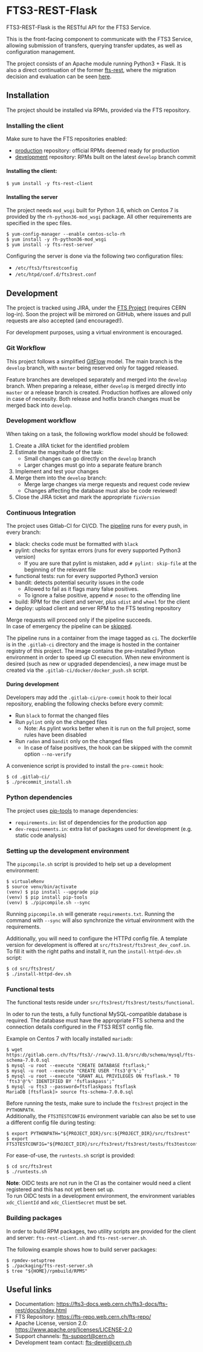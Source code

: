 FTS3-REST-Flask
===============

FTS3-REST-Flask is the RESTful API for the FTS3 Service.  

This is the front-facing component to communicate with the FTS3 Service,
allowing submission of transfers, querying transfer updates, as well as configuration management.  

The project consists of an Apache module running Python3 + Flask. 
It is also a direct continuation of the former [fts-rest][1], where the migration 
decision and evaluation can be seen [here][2].

## Installation

The project should be installed via RPMs, provided via the FTS repository.

### Installing the client

Make sure to have the FTS repositories enabled:
- [production][3] repository: official RPMs deemed ready for production
- [development][4] repository: RPMs built on the latest `develop` branch commit

#### Installing the client:
```shell
$ yum install -y fts-rest-client
```

#### Installing the server

The project needs `mod_wsgi` built for Python 3.6, which on Centos 7 is provided by the `rh-python36-mod_wsgi` package.
All other requirements are specified in the spec files.
```shell
$ yum-config-manager --enable centos-sclo-rh
$ yum install -y rh-python36-mod_wsgi
$ yum install -y fts-rest-server
```

Configuring the server is done via the following two configuration files:
- `/etc/fts3/ftsrestconfig`
- `/etc/htpd/conf.d/fts3rest.conf`

## Development

The project is tracked using JIRA, under the [FTS Project][5] (requires CERN log-in). 
Soon the project will be mirrored on GitHub, where issues and pull requests are also accepted (and encouraged!). 

For development purposes, using a virtual environment is encouraged.

### Git Workflow

This project follows a simplified [GitFlow][6] model. The main branch is the `develop` branch,
with `master` being reserved only for tagged released.

Feature branches are developed separately and merged into the `develop` branch.
When preparing a release, either `develop` is merged directly into `master`
or a release branch is created. Production hotfixes are allowed only in case of necessity.
Both release and hotfix branch changes must be merged back into `develop`.

### Development workflow

When taking on a task, the following workflow model should be followed:
1. Create a JIRA ticket for the identified problem
2. Estimate the magnitude of the task:
    - Small changes can go directly on the `develop` branch
    - Larger changes must go into a separate feature branch
3. Implement and test your changes
4. Merge them into the `develop` branch:
    - Merge large changes via merge requests and request code review
    - Changes affecting the database must also be code reviewed!
5. Close the JIRA ticket and mark the appropriate `fixVersion`

### Continuous Integration

The project uses Gitlab-CI for CI/CD. The [pipeline][7] runs for every push, in every branch:
- black: checks code must be formatted with `black`
- pylint: checks for syntax errors (runs for every supported Python3 version)
  - If you are sure that pylint is mistaken, add `# pylint: skip-file` at the beginning of the relevant file
- functional tests: run for every supported Python3 version
- bandit: detects potential security issues in the code
  - Allowed to fail as it flags many false positives.
  - To ignore a false positive, append `# nosec` to the offending line
- build: RPM for the client and server, plus `sdist` and `wheel` for the client
- deploy: upload client and server RPM to the FTS testing repository

Merge requests will proceed only if the pipeline succeeds.  
In case of emergency the pipeline can be [skipped][8].

The pipeline runs in a container from the image tagged as `ci`. The dockerfile is in the `.gitlab-ci` directory and the 
image is hosted in the container registry of this project. The image contains the pre-installed Python environment 
in order to speed up CI execution. When new environment is desired (such as new or upgraded dependencies), 
a new image must be created via the `.gitlab-ci/docker/docker_push.sh` script.

#### During development

Developers may add the `.gitlab-ci/pre-commit` hook to their local repository, 
enabling the following checks before every commit:
- Run `black` to format the changed files
- Run `pylint` only on the changed files
  - Note: As pylint works better when it is run on the full project, some rules have been disabled
- Run `radon` and `bandit` only on the changed files
  - In case of false positives, the hook can be skipped with the commit option `--no-verify`

A convenience script is provided to install the `pre-commit` hook:
```shell
$ cd .gitlab-ci/
$ ./precommit_install.sh
```

### Python dependencies

The project uses [pip-tools][9] to manage dependencies:
- `requirements.in`: list of dependencies for the production app
- `dev-requirements.in`: extra list of packages used for development (e.g. static code analysis)

### Setting up the development environment

The `pipcompile.sh` script is provided to help set up a development environment:
```shell
$ virtualeRenv
$ source venv/bin/activate
(venv) $ pip install --upgrade pip
(venv) $ pip install pip-tools
(venv) $ ./pipcompile.sh --sync
```

Running `pipcompile.sh` will generate `requirements.txt`. Running the command with `--sync`
will also synchronize the virtual environment with the requirements.

Additionally, you will need to configure the HTTPd config file. 
A template version for development is offered at `src/fts3rest/fts3rest_dev_conf.in`. 
To fill it with the right paths and install it, run the `install-httpd-dev.sh` script:
```shell
$ cd src/fts3rest/
$ ./install-httpd-dev.sh
```

### Functional tests

The functional tests reside under `src/fts3rest/fts3rest/tests/functional`. 

In oder to run the tests, a fully functional MySQL-compatible database is required.
The database must have the appropriate FTS schema and the connection details configured 
in the FTS3 REST config file. 

Example on Centos 7 with locally installed `mariadb`: 
```shell
$ wget https://gitlab.cern.ch/fts/fts3/-/raw/v3.11.0/src/db/schema/mysql/fts-schema-7.0.0.sql
$ mysql -u root --execute "CREATE DATABASE ftsflask;"
$ mysql -u root --execute "CREATE USER 'fts3'@'%';"
$ mysql -u root --execute "GRANT ALL PRIVILEGES ON ftsflask.* TO 'fts3'@'%' IDENTIFIED BY 'fsflaskpass';"
$ mysql -u fts3 --password=ftsflaskpass ftsflask
MariaDB [ftsflask]> source fts-schema-7.0.0.sql
```

Before running the tests, make sure to include the `fts3rest` project in the `PYTHONPATH`.  
Additionally, the `FTS3TESTCONFIG` environment variable can also be set to use a different config file during testing:
```shell
$ export PYTHONPATH="${PROJECT_DIR}/src:${PROJECT_DIR}/src/fts3rest"
$ export FTS3TESTCONFIG="${PROJECT_DIR}/src/fts3rest/fts3rest/tests/fts3testconfig"
```

For ease-of-use, the `runtests.sh` script is provided:
```shell
$ cd src/fts3rest
$ ./runtests.sh
```

**Note**: OIDC tests are not run in the CI as the container would need a client registered and this has not yet been set up.   
To run OIDC tests in a development environment, the environment variables `xdc_ClientId` and `xdc_ClientSecret` must be set.

### Building packages

In order to build RPM packages, two utility scripts are provided 
for the client and server: `fts-rest-client.sh` and `fts-rest-server.sh`.

The following example shows how to build server packages:
```shell
$ rpmdev-setuptree
$ ./packaging/fts-rest-server.sh
$ tree "${HOME}/rpmbuild/RPMS"
```

## Useful links

- Documentation: https://fts3-docs.web.cern.ch/fts3-docs/fts-rest/docs/index.html
- FTS Repository: https://fts-repo.web.cern.ch/fts-repo/
- Apache License, version 2.0: https://www.apache.org/licenses/LICENSE-2.0
- Support channels: fts-support@cern.ch
- Development team contact: fts-devel@cern.ch 


[1]: https://gitlab.cern.ch/fts/fts-rest
[2]: https://its.cern.ch/jira/browse/FTS-1496
[3]: https://fts-repo.web.cern.ch/fts-repo/el7/x86_64/
[4]: https://fts-repo.web.cern.ch/fts-repo/testing/el7/x86_64/
[5]: https://its.cern.ch/jira/projects/FTS/issues
[6]: https://nvie.com/posts/a-successful-git-branching-model/
[7]: https://gitlab.cern.ch/fts/fts-rest-flask/-/pipelines
[8]: https://docs.gitlab.com/ee/ci/yaml/#skipping-jobs
[9]: https://github.com/jazzband/pip-tools

[10]: https://fts3-docs.web.cern.ch/fts3-docs/fts-rest/docs/index.html
[11]: https://www.apache.org/licenses/LICENSE-2.0
